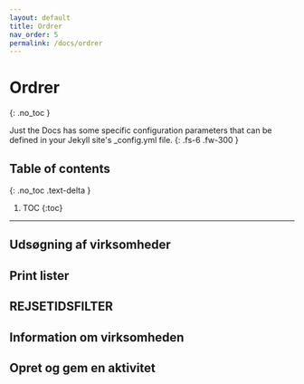 ```yaml
---
layout: default
title: Ordrer
nav_order: 5
permalink: /docs/ordrer
---
```


# Ordrer
{: .no_toc }


Just the Docs has some specific configuration parameters that can be defined in your Jekyll site's _config.yml file.
{: .fs-6 .fw-300 }

## Table of contents
{: .no_toc .text-delta }

1. TOC
{:toc}

---

## Udsøgning af virksomheder

## Print lister

## REJSETIDSFILTER

## Information om virksomheden

## Opret og gem en aktivitet